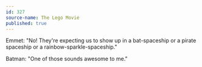 ```yaml
---
id: 327
source-name: The Lego Movie
published: true
---
```

Emmet: "No! They're expecting us to show up in a bat-spaceship or a pirate spaceship or a rainbow-sparkle-spaceship."

 Batman: "One of those sounds awesome to me."
